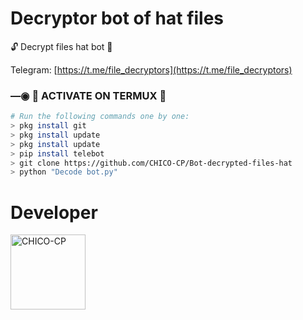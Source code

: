 # Decryptor bot of hat files
🔓 Decrypt files hat bot 🔑

Telegram: [https://t.me/file_decryptors](https://t.me/file_decryptors)

### —◉ 👾 ACTIVATE ON TERMUX 👾
```bash
# Run the following commands one by one:
> pkg install git
> pkg install update
> pkg install update
> pip install telebot
> git clone https://github.com/CHICO-CP/Bot-decrypted-files-hat
> python "Decode bot.py"
```






# Developer 
<a href="https://github.com/CHICO-CP"><img src="https://github.com/CHICO-CP.png" width="120" height="120" alt="CHICO-CP"/></a>
